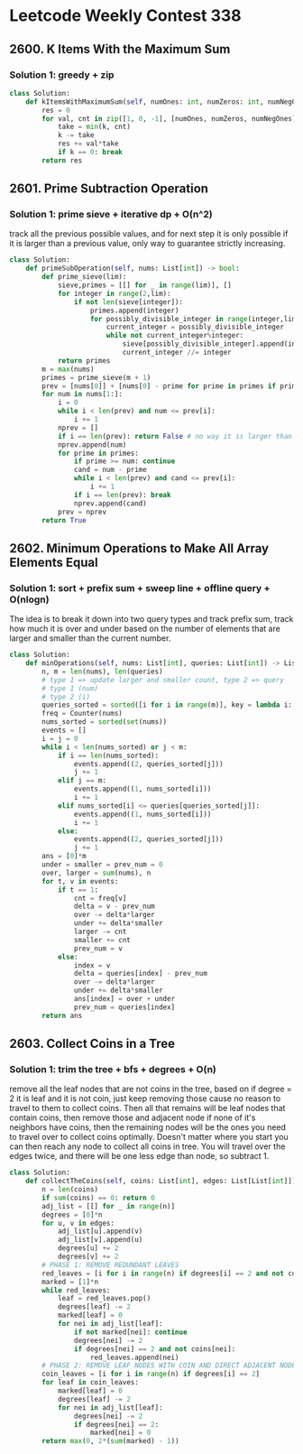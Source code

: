 # Leetcode Weekly Contest 338


## 2600. K Items With the Maximum Sum

### Solution 1:  greedy + zip

```py
class Solution:
    def kItemsWithMaximumSum(self, numOnes: int, numZeros: int, numNegOnes: int, k: int) -> int:
        res = 0
        for val, cnt in zip([1, 0, -1], [numOnes, numZeros, numNegOnes]):
            take = min(k, cnt)
            k -= take
            res += val*take
            if k == 0: break
        return res
```

## 2601. Prime Subtraction Operation

### Solution 1:  prime sieve + iterative dp + O(n^2)

track all the previous possible values, and for next step it is only possible if it is larger than a previous value, only way to guarantee strictly increasing.  

```py
class Solution:
    def primeSubOperation(self, nums: List[int]) -> bool:
        def prime_sieve(lim):
            sieve,primes = [[] for _ in range(lim)], []
            for integer in range(2,lim):
                if not len(sieve[integer]):
                    primes.append(integer)
                    for possibly_divisible_integer in range(integer,lim,integer):
                        current_integer = possibly_divisible_integer
                        while not current_integer%integer:
                            sieve[possibly_divisible_integer].append(integer)
                            current_integer //= integer
            return primes
        m = max(nums)
        primes = prime_sieve(m + 1)
        prev = [nums[0]] + [nums[0] - prime for prime in primes if prime < nums[0]]
        for num in nums[1:]:
            i = 0
            while i < len(prev) and num <= prev[i]:
                i += 1
            nprev = []
            if i == len(prev): return False # no way it is larger than any previous
            nprev.append(num)
            for prime in primes:
                if prime >= num: continue
                cand = num - prime
                while i < len(prev) and cand <= prev[i]:
                    i += 1
                if i == len(prev): break
                nprev.append(cand)
            prev = nprev
        return True
```

## 2602. Minimum Operations to Make All Array Elements Equal

### Solution 1:  sort + prefix sum + sweep line + offline query + O(nlogn)

The idea is to break it down into two query types and track prefix sum, track how much it is over and under based on the number of elements that are larger and smaller than the current number.

```py
class Solution:
    def minOperations(self, nums: List[int], queries: List[int]) -> List[int]:
        n, m = len(nums), len(queries)
        # type 1 => update larger and smaller count, type 2 => query
        # type 1 (num)
        # type 2 (i)
        queries_sorted = sorted([i for i in range(m)], key = lambda i: queries[i])
        freq = Counter(nums)
        nums_sorted = sorted(set(nums))
        events = []
        i = j = 0
        while i < len(nums_sorted) or j < m:
            if i == len(nums_sorted):
                events.append((2, queries_sorted[j]))
                j += 1
            elif j == m:
                events.append((1, nums_sorted[i]))
                i += 1
            elif nums_sorted[i] <= queries[queries_sorted[j]]:
                events.append((1, nums_sorted[i]))
                i += 1
            else:
                events.append((2, queries_sorted[j]))
                j += 1
        ans = [0]*m
        under = smaller = prev_num = 0
        over, larger = sum(nums), n
        for t, v in events:
            if t == 1:
                cnt = freq[v]
                delta = v - prev_num
                over -= delta*larger
                under += delta*smaller
                larger -= cnt
                smaller += cnt
                prev_num = v
            else:
                index = v
                delta = queries[index] - prev_num
                over -= delta*larger
                under += delta*smaller
                ans[index] = over + under
                prev_num = queries[index]
        return ans
```

## 2603. Collect Coins in a Tree

### Solution 1:  trim the tree + bfs + degrees + O(n)

remove all the leaf nodes that are not coins in the tree, based on if degree = 2 it is leaf and it is not coin, just keep removing those cause no reason to travel to them to collect coins. 
Then all that remains will be leaf nodes that contain coins, then remove those and adjacent node if none of it's neighbors have coins, then the remaining nodes will be the ones you need to travel over to collect coins optimally.  Doesn't matter where you start you can then reach any node to collect all coins in tree. You will travel over the edges twice, and there will be one less edge than node, so subtract 1.

```py
class Solution:
    def collectTheCoins(self, coins: List[int], edges: List[List[int]]) -> int:
        n = len(coins)
        if sum(coins) == 0: return 0
        adj_list = [[] for _ in range(n)]
        degrees = [0]*n
        for u, v in edges:
            adj_list[u].append(v)
            adj_list[v].append(u)
            degrees[u] += 2
            degrees[v] += 2
        # PHASE 1: REMOVE REDUNDANT LEAVES
        red_leaves = [i for i in range(n) if degrees[i] == 2 and not coins[i]]
        marked = [1]*n
        while red_leaves:
            leaf = red_leaves.pop()
            degrees[leaf] -= 2
            marked[leaf] = 0
            for nei in adj_list[leaf]:
                if not marked[nei]: continue
                degrees[nei] -= 2
                if degrees[nei] == 2 and not coins[nei]:
                    red_leaves.append(nei)
        # PHASE 2: REMOVE LEAF NODES WITH COIN AND DIRECT ADJACENT NODES
        coin_leaves = [i for i in range(n) if degrees[i] == 2]
        for leaf in coin_leaves:
            marked[leaf] = 0
            degrees[leaf] -= 2
            for nei in adj_list[leaf]:
                degrees[nei] -= 2
                if degrees[nei] == 2:
                    marked[nei] = 0
        return max(0, 2*(sum(marked) - 1))
```